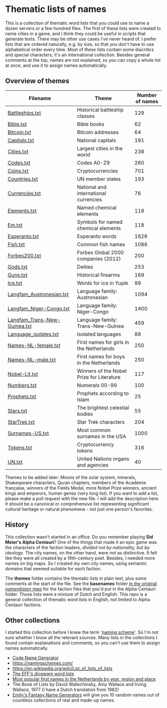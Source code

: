 # Thematic lists of names

This is a collection of thematic word lists that you could use to name a dozen servers or a few hundred files. The first of these lists were created to name cities in a game, and I think they could be useful in scripts that generate texts. There may be other use cases I've never heard of. I prefer lists that are ordered naturally, e.g. by size, so that you don't have to use alphabetical order every time. Most of these lists contain some diacritics and special characters; it's an international collection. Besides general comments at the top, names are not explained, so you can copy a whole list at once, and use it to assign names automatically.

## Overview of themes

|Filename|Theme|Number of names|
|-|-|-|
|[Battleships.txt](themes/Battleships.txt)|Historical battleship classes|129|
|[Bible.txt](themes/Bible.txt)|Bible books|62|
|[Bitcoin.txt](themes/Bitcoin.txt)|Bitcoin addresses|64|
|[Capitals.txt](themes/Capitals.txt)|National capitals|191|
|[Cities.txt](themes/Cities.txt)|Largest cities in the world|238|
|[Codes.txt](themes/Codes.txt)|Codes A0-Z9|260|
|[Coins.txt](themes/Coins.txt)|Cryptocurrencies|701|
|[Countries.txt](themes/Countries.txt)|UN member states|193|
|[Currencies.txt](themes/Currencies.txt)|National and international currencies|76|
|[Elements.txt](themes/Elements.txt)|Named chemical elements|118|
|[Em.txt](themes/Em.txt)|Symbols for named chemical elements|118|
|[Esperanto.txt](themes/Esperanto.txt)|Esperanto words|1626|
|[Fish.txt](themes/Fish.txt)|Common fish names|1086|
|[Forbes200.txt](themes/Forbes200.txt)|Forbes Global 2000 companies (2012)|200|
|[Gods.txt](themes/Gods.txt)|Deities|253|
|[Guns.txt](themes/Guns.txt)|Historical firearms|169|
|[Ice.txt](themes/Ice.txt)|Words for ice in Yupik|99|
|[Langfam_Austronesian.txt](themes/Langfam_Austronesian.txt)|Language family: Austronesian|1094|
|[Langfam_Niger-Congo.txt](themes/Langfam_Niger-Congo.txt)|Language family: Niger-Congo|1400|
|[Langfam_Trans-New-Guinea.txt](themes/Langfam_Trans-New-Guinea.txt)|Language family: Trans-New-Guinea|459|
|[Language_isolates.txt](themes/Language_isolates.txt)|Isolated languages|88|
|[Names-NL-female.txt](themes/Names-NL-female.txt)|First names for girls in the Netherlands|250|
|[Names-NL-male.txt](themes/Names-NL-male.txt)|First names for boys in the Netherlands|250|
|[Nobel-Lit.txt](themes/Nobel-Lit.txt)|Winners of the Nobel Prize for Literature|117|
|[Numbers.txt](themes/Numbers.txt)|Numerals 00-99|100|
|[Prophets.txt](themes/Prophets.txt)|Prophets according to Islam|25|
|[Stars.txt](themes/Stars.txt)|The brightest celestial bodies|55|
|[StarTrek.txt](themes/StarTrek.txt)|Star Trek characters|204|
|[Surnames-US.txt](themes/Surnames-US.txt)|Most common surnames in the USA|1000|
|[Tokens.txt](themes/Tokens.txt)|Cryptocurrency tokens|316|
|[UN.txt](themes/UN.txt)|United Nations organs and agencies|40|

Themes to be added later: Moons of the solar system, minerals, Shakespeare characters, Quran chapters, members of the Académie française, winners of the Fields Medal, more Nobel Prize winners, ancient kings and emperors, human genes (very long list). If you want to add a list, please make a pull request with the new file. I will add the description here. It should be a canonical or comprehensive list representing significant cultural heritage or natural phenomena - not just one person's favorites.

## History

This collection wasn't started in an office. Do you remember playing **Sid Meier's Alpha Centauri**? One of the things that made it an epic game was the characters of the faction leaders, *divided not by nationality, but by ideology*. The city names, on the other hand, were not as distinctive. It felt like they were all created by a 19th-century poet. Besides, I needed more names on big maps. So I created my own city names, using semantic domains that seemed suitable for each faction.

The **themes** folder contains the thematic lists in plain text, plus some comments at the start of the file. See the **basenames** folder [in the original *namenlijsten* repo](https://github.com/ProkhorZ/namenlijsten) for the faction files that you'd put in the Alpha Centauri folder. Those lists were a mixture of Dutch and English. This repo is a general collection of thematic word lists in English, not limited to Alpha Centauri factions.

## Other collections

I started this collection before I knew the term '[naming scheme](https://en.wikipedia.org/wiki/Computer_network_naming_scheme)'. So I'm not sure whether I know all the relevant sources. Many lists in the collections I found contain explanations and comments, so you can't use them to assign names automatically.
* [Code Name Generator](http://www.codenamegenerator.com/)
* https://namingschemes.com/
* https://en.wikipedia.org/wiki/List_of_lists_of_lists 
* [The EFF's diceware word lists](https://www.eff.org/deeplinks/2016/07/new-wordlists-random-passphrases)
* [Most popular first names in the Netherlands by year, region and place](http://www.meertens.knaw.nl/nvb/topnamen)
* The Book of Lists by David Wallechinsky, Amy Wallace and Irving Wallace, 1977 (I have a Dutch translation from 1982)
* [Emily's Fantasy Name Generators](https://www.fantasynamegenerators.com/) will give you 10 random names out of countless collections of real and made-up names.
